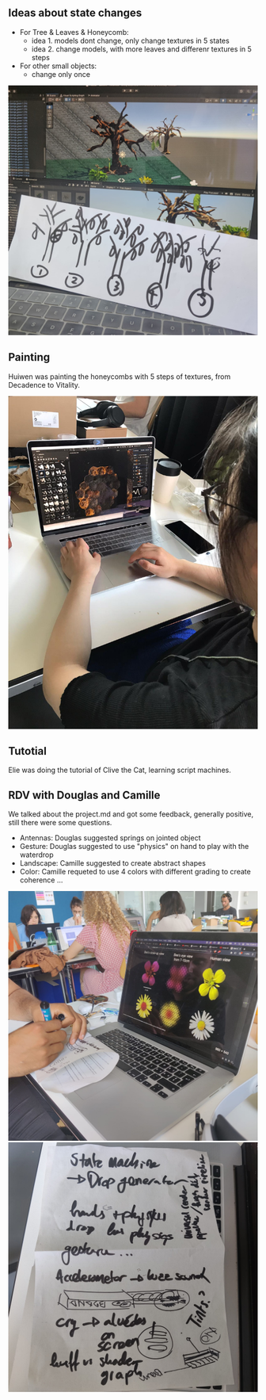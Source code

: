 ## Ideas about state changes
- For Tree & Leaves & Honeycomb: 
  - idea 1. models dont change, only change textures in 5 states 
  - idea 2. change models, with more leaves and differenr textures in 5 steps
- For other small objects:
  - change only once
  
![note](images/note1.jpg)

## Painting
Huiwen was painting the honeycombs with 5 steps of textures, from Decadence to Vitality.

![sbp](images/sbp1.jpg)

## Tutotial
Elie was doing the tutorial of Clive the Cat, learning script machines.

## RDV with Douglas and Camille
We talked about the project.md and got some feedback, generally positive, still there were some questions.
- Antennas: Douglas suggested springs on jointed object
- Gesture: Douglas suggested to use "physics" on hand to play with the waterdrop
- Landscape: Camille suggested to create abstract shapes
- Color: Camille requeted to use 4 colors with different grading to create coherence
...

![note](images/note3.jpg)
![note](images/note2.jpg)


